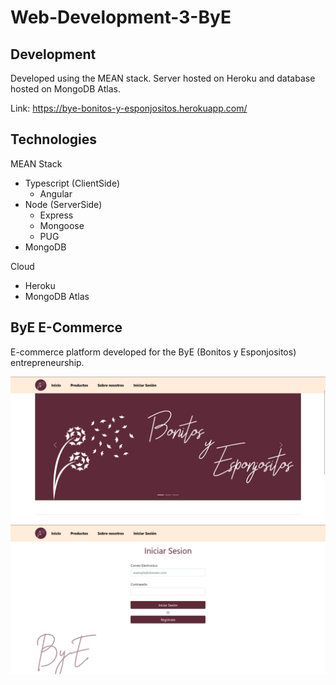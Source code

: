 
# Web-Development-3-ByE

## Development

Developed using the MEAN stack. Server hosted on Heroku and database hosted on MongoDB Atlas.

Link: https://bye-bonitos-y-esponjositos.herokuapp.com/

## Technologies
MEAN Stack
* Typescript (ClientSide)
    * Angular
* Node (ServerSide)
    * Express
    * Mongoose
    * PUG
* MongoDB

Cloud
* Heroku
* MongoDB Atlas


## ByE E-Commerce
E-commerce platform developed for the ByE (Bonitos y Esponjositos) entrepreneurship.

<img src="https://github.com/grimloc-aduque/Web-Development-3-ByE/blob/main/git_images/inicio_logo.png" style="width:600px;"/>

<img src="https://github.com/grimloc-aduque/Web-Development-3-ByE/blob/main/git_images/login.png" style="width:600px;"/>
